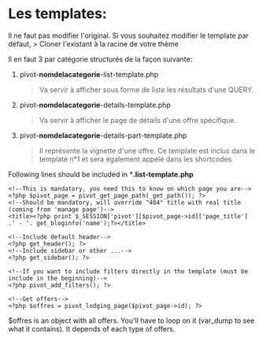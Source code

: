
# Les templates:

Il ne faut pas modifier l'original. Si vous souhaitez modifier le template par défaut, 
\> Cloner l'existant à la racine de votre thème

Il en faut 3 par catégorie structurés de la façon suivante:
1. pivot-**nomdelacategorie**-list-template.php
    > Va servir à afficher sous forme de liste les résultats d'une QUERY.

2. pivot-**nomdelacategorie**-details-template.php
    > Va servir à afficher le page de détails d'une offre spécifique.

3. pivot-**nomdelacategorie**-details-part-template.php
    > Il représente la vignette d'une offre.
    > Ce template est inclus dans le template n°1 et sera également appelé dans les shortcodes

Following lines should be included in ***.list-template.php**

```
<!--This is mandatory, you need this to know on which page you are-->
<?php $pivot_page = pivot_get_page_path(_get_path()); ?>
<!--Should be mandatory, will override "404" title with real title (coming from 'manage page')-->
<title><?php print $_SESSION['pivot'][$pivot_page->id]['page_title'] .' - '. get_bloginfo('name');?></title>

<!--Include default header-->
<?php get_header(); ?>
<!--Include sidebar or other ...-->
<?php get_sidebar(); ?>

<!--If you want to include filters directly in the template (must be include in the beginning)-->
<?php pivot_add_filters(); ?>

<!--Get offers-->
<?php $offres = pivot_lodging_page($pivot_page->id); ?>
```

$offres is an object with all offers. You'll have to loop on it (var_dump to see what it contains). It depends of each type of offers.
